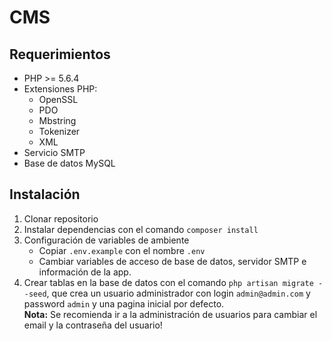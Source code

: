 # CMS

## Requerimientos

- PHP >= 5.6.4
- Extensiones PHP:
    - OpenSSL
    - PDO
    - Mbstring
    - Tokenizer
    - XML
- Servicio SMTP
- Base de datos MySQL

## Instalación

1. Clonar repositorio
2. Instalar dependencias con el comando `composer install`
3. Configuración de variables de ambiente  
    - Copiar `.env.example` con el nombre `.env`
    - Cambiar variables de acceso de base de datos, servidor SMTP e información de la app.
4. Crear tablas en la base de datos con el comando `php artisan migrate --seed`, que crea un usuario administrador con login `admin@admin.com` y password `admin` y una pagina inicial por defecto.  
 **Nota:** Se recomienda ir a la administración de usuarios para cambiar el email y la contraseña del usuario!

